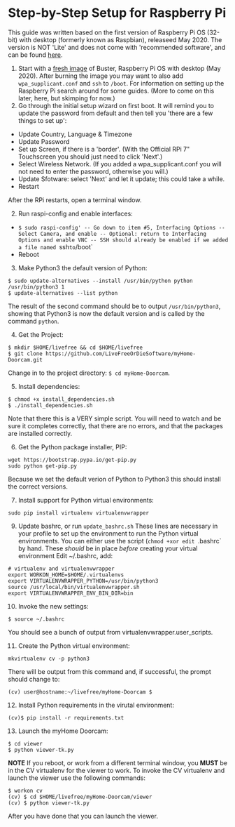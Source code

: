 # Step-by-Step Setup for Raspberry Pi

This guide was written based on the first version of Raspberry Pi OS (32-bit) with desktop (formerly known as Raspbian), releaseed May 2020.
The version is NOT 'Lite' and does not come with 'recommended software', and can be found [here](https://www.raspberrypi.org/downloads/raspberry-pi-os/).

1. Start with a [fresh image](https://downloads.raspberrypi.org/raspios_armhf_latest) of Buster, Raspberry Pi OS with desktop (May 2020).
After burning the image you may want to also add `wpa_supplicant.conf` and `ssh` to `/boot`. For information on setting up the Raspberry Pi search around for some guides.  (More to come on this later, here, but skimping for now.)
2. Go through the initial setup wizard on first boot. It will remind you to update the password from default and then tell you 'there are a few things to set up':
- Update Country, Language & Timezone
- Update Password
- Set up Screen, if there is a 'border'. (With the Official RPi 7" Touchscreen you should just need to click 'Next'.)
- Select Wireless Network. (If you added a wpa_supplicant.conf you will not need to enter the password, otherwise you will.)
- Update Sfotware:  select 'Next' and let it update; this could take a while.
- Restart

After the RPi restarts, open a terminal window.

2. Run raspi-config and enable interfaces:
- `$ sudo raspi-config'
-- Go down to item #5, Interfacing Options
-- Select Camera, and enable
-- Optional: return to Interfacing Options and enable VNC
-- SSH should already be enabled if we added a file named `ssh` to `/boot`
- Reboot

3. Make Python3 the default version of Python:
```
$ sudo update-alternatives --install /usr/bin/python python /usr/bin/python3 1
$ update-alternatives --list python
```
The result of the second command should be to output `/usr/bin/python3`, showing that Python3 is now the default version and is called by the command `python`.

4. Get the Project:
```
$ mkdir $HOME/livefree && cd $HOME/livefree
$ git clone https://github.com/LiveFreeOrDieSoftware/myHome-Doorcam.git
```
Change in to the project directory: `$ cd myHome-Doorcam`.

5. Install dependencies:
```
$ chmod +x install_dependencies.sh
$ ./install_dependencies.sh
```
Note that there this is a VERY simple script. You will need to watch and be sure it completes correctly, that there are no errors, and that the packages are installed correctly.

6. Get the Python package installer, PIP:
```
wget https://bootstrap.pypa.io/get-pip.py
sudo python get-pip.py
```
Because we set the default verion of Python to Python3 this should install the correct versions.

7. Install support for Python virtual environments:
```
sudo pip install virtualenv virtualenvwrapper
```

9. Update bashrc, or run `update_bashrc.sh`
These lines are necessary in your profile to set up the environment to run the Python virtual environments. You can either use the script (`chmod +xor edit `.bashrc` by hand. These _should_ be in place _before_ creating your virtual environment
Edit ~/.bashrc, add:
```
# virtualenv and virtualenvwrapper
export WORKON_HOME=$HOME/.virtualenvs
export VIRTUALENVWRAPPER_PYTHON=/usr/bin/python3
source /usr/local/bin/virtualenvwrapper.sh
export VIRTUALENVWRAPPER_ENV_BIN_DIR=bin
```

10. Invoke the new settings:
```
$ source ~/.bashrc
```
You should see a bunch of output from virtualenvwrapper.user_scripts.

11. Create the Python virtual environment:
```
mkvirtualenv cv -p python3
```
There will be output from this command and, if successful, the prompt should change to:
```
(cv) user@hostname:~/livefree/myHome-Doorcam $ 
```

12. Install Python requirements in the virutal environment:
```
(cv)$ pip install -r requirements.txt
```

13. Launch the myHome Doorcam:
```
$ cd viewer
$ python viewer-tk.py
```

**NOTE**
If you reboot, or work from a different terminal window, you **MUST** be in the CV virtualenv for the viewer to work.
To invoke the CV virtualenv and launch the viewer use the following commands:
```
$ workon cv
(cv) $ cd $HOME/livefree/myHome-Doorcam/viewer
(cv) $ python viewer-tk.py
```
After you have done that you can launch the viewer.
